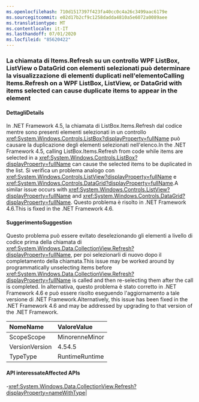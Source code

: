 ```yaml
---
ms.openlocfilehash: 710d1517397f423fa40cc0c4a26c3499aac6179e
ms.sourcegitcommit: e02d17b2cf9c1258dadda4810a5e6072a0089aee
ms.translationtype: MT
ms.contentlocale: it-IT
ms.lasthandoff: 07/01/2020
ms.locfileid: "85620422"
---
```

### <a name="calling-itemsrefresh-on-a-wpf-listbox-listview-or-datagrid-with-items-selected-can-cause-duplicate-items-to-appear-in-the-element"></a><span data-ttu-id="1f861-101">La chiamata di Items.Refresh su un controllo WPF ListBox, ListView o DataGrid con elementi selezionati può determinare la visualizzazione di elementi duplicati nell'elemento</span><span class="sxs-lookup"><span data-stu-id="1f861-101">Calling Items.Refresh on a WPF ListBox, ListView, or DataGrid with items selected can cause duplicate items to appear in the element</span></span>

#### <a name="details"></a><span data-ttu-id="1f861-102">Dettagli</span><span class="sxs-lookup"><span data-stu-id="1f861-102">Details</span></span>

<span data-ttu-id="1f861-103">In .NET Framework 4.5, la chiamata di ListBox.Items.Refresh dal codice mentre sono presenti elementi selezionati in un controllo <xref:System.Windows.Controls.ListBox?displayProperty=fullName> può causare la duplicazione degli elementi selezionati nell'elenco.</span><span class="sxs-lookup"><span data-stu-id="1f861-103">In the .NET Framework 4.5, calling ListBox.Items.Refresh from code while items are selected in a <xref:System.Windows.Controls.ListBox?displayProperty=fullName> can cause the selected items to be duplicated in the list.</span></span> <span data-ttu-id="1f861-104">Si verifica un problema analogo con <xref:System.Windows.Controls.ListView?displayProperty=fullName> e <xref:System.Windows.Controls.DataGrid?displayProperty=fullName>.</span><span class="sxs-lookup"><span data-stu-id="1f861-104">A similar issue occurs with <xref:System.Windows.Controls.ListView?displayProperty=fullName> and <xref:System.Windows.Controls.DataGrid?displayProperty=fullName>.</span></span> <span data-ttu-id="1f861-105">Questo problema è risolto in .NET Framework 4.6.</span><span class="sxs-lookup"><span data-stu-id="1f861-105">This is fixed in the .NET Framework 4.6.</span></span>

#### <a name="suggestion"></a><span data-ttu-id="1f861-106">Suggerimento</span><span class="sxs-lookup"><span data-stu-id="1f861-106">Suggestion</span></span>

<span data-ttu-id="1f861-107">Questo problema può essere evitato deselezionando gli elementi a livello di codice prima della chiamata di <xref:System.Windows.Data.CollectionView.Refresh?displayProperty=fullName>, per poi selezionarli di nuovo dopo il completamento della chiamata.</span><span class="sxs-lookup"><span data-stu-id="1f861-107">This issue may be worked around by programmatically unselecting items before <xref:System.Windows.Data.CollectionView.Refresh?displayProperty=fullName> is called and then re-selecting them after the call is completed.</span></span> <span data-ttu-id="1f861-108">In alternativa, questo problema è stato corretto in .NET Framework 4.6 e può essere risolto eseguendo l'aggiornamento a tale versione di .NET Framework.</span><span class="sxs-lookup"><span data-stu-id="1f861-108">Alternatively, this issue has been fixed in the .NET Framework 4.6 and may be addressed by upgrading to that version of the .NET Framework.</span></span>

| <span data-ttu-id="1f861-109">Nome</span><span class="sxs-lookup"><span data-stu-id="1f861-109">Name</span></span>    | <span data-ttu-id="1f861-110">Valore</span><span class="sxs-lookup"><span data-stu-id="1f861-110">Value</span></span>       |
|:--------|:------------|
| <span data-ttu-id="1f861-111">Scope</span><span class="sxs-lookup"><span data-stu-id="1f861-111">Scope</span></span>   |<span data-ttu-id="1f861-112">Minorenne</span><span class="sxs-lookup"><span data-stu-id="1f861-112">Minor</span></span>|
|<span data-ttu-id="1f861-113">Version</span><span class="sxs-lookup"><span data-stu-id="1f861-113">Version</span></span>|<span data-ttu-id="1f861-114">4.5</span><span class="sxs-lookup"><span data-stu-id="1f861-114">4.5</span></span>|
|<span data-ttu-id="1f861-115">Type</span><span class="sxs-lookup"><span data-stu-id="1f861-115">Type</span></span>|<span data-ttu-id="1f861-116">Runtime</span><span class="sxs-lookup"><span data-stu-id="1f861-116">Runtime</span></span>

#### <a name="affected-apis"></a><span data-ttu-id="1f861-117">API interessate</span><span class="sxs-lookup"><span data-stu-id="1f861-117">Affected APIs</span></span>

-<xref:System.Windows.Data.CollectionView.Refresh?displayProperty=nameWithType></li></ul>|
